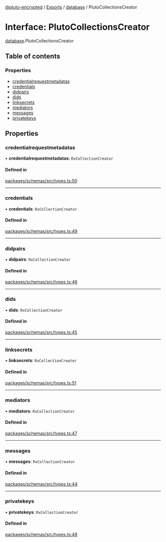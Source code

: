 [@pluto-encrypted](../README.md) / [Exports](../modules.md) / [database](../modules/database-1.md) / PlutoCollectionsCreator

# Interface: PlutoCollectionsCreator

[database](../modules/database-1.md).PlutoCollectionsCreator

## Table of contents

### Properties

- [credentialrequestmetadatas](database-1.PlutoCollectionsCreator.md#credentialrequestmetadatas)
- [credentials](database-1.PlutoCollectionsCreator.md#credentials)
- [didpairs](database-1.PlutoCollectionsCreator.md#didpairs)
- [dids](database-1.PlutoCollectionsCreator.md#dids)
- [linksecrets](database-1.PlutoCollectionsCreator.md#linksecrets)
- [mediators](database-1.PlutoCollectionsCreator.md#mediators)
- [messages](database-1.PlutoCollectionsCreator.md#messages)
- [privatekeys](database-1.PlutoCollectionsCreator.md#privatekeys)

## Properties

### credentialrequestmetadatas

• **credentialrequestmetadatas**: `RxCollectionCreator`

#### Defined in

[packages/schemas/src/types.ts:50](https://github.com/atala-community-projects/pluto-encrypted/blob/a4d8dff/packages/schemas/src/types.ts#L50)

___

### credentials

• **credentials**: `RxCollectionCreator`

#### Defined in

[packages/schemas/src/types.ts:49](https://github.com/atala-community-projects/pluto-encrypted/blob/a4d8dff/packages/schemas/src/types.ts#L49)

___

### didpairs

• **didpairs**: `RxCollectionCreator`

#### Defined in

[packages/schemas/src/types.ts:46](https://github.com/atala-community-projects/pluto-encrypted/blob/a4d8dff/packages/schemas/src/types.ts#L46)

___

### dids

• **dids**: `RxCollectionCreator`

#### Defined in

[packages/schemas/src/types.ts:45](https://github.com/atala-community-projects/pluto-encrypted/blob/a4d8dff/packages/schemas/src/types.ts#L45)

___

### linksecrets

• **linksecrets**: `RxCollectionCreator`

#### Defined in

[packages/schemas/src/types.ts:51](https://github.com/atala-community-projects/pluto-encrypted/blob/a4d8dff/packages/schemas/src/types.ts#L51)

___

### mediators

• **mediators**: `RxCollectionCreator`

#### Defined in

[packages/schemas/src/types.ts:47](https://github.com/atala-community-projects/pluto-encrypted/blob/a4d8dff/packages/schemas/src/types.ts#L47)

___

### messages

• **messages**: `RxCollectionCreator`

#### Defined in

[packages/schemas/src/types.ts:44](https://github.com/atala-community-projects/pluto-encrypted/blob/a4d8dff/packages/schemas/src/types.ts#L44)

___

### privatekeys

• **privatekeys**: `RxCollectionCreator`

#### Defined in

[packages/schemas/src/types.ts:48](https://github.com/atala-community-projects/pluto-encrypted/blob/a4d8dff/packages/schemas/src/types.ts#L48)

